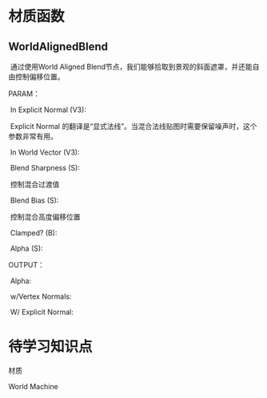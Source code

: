 # 材质函数

## WorldAlignedBlend

​	通过使用World Aligned Blend节点，我们能够拾取到景观的斜面遮罩，并还能自由控制偏移位置。

PARAM：

​	In Explicit Normal (V3):

​		Explicit Normal 的翻译是“显式法线”。当混合法线贴图时需要保留噪声时，这个参数非常有用。

​	In World Vector (V3):

​	Blend Sharpness (S):

​		控制混合过渡值

​	Blend Bias (S):

​		控制混合高度偏移位置

​	Clamped? (B):

​	Alpha (S):

OUTPUT：

​	Alpha:

​	w/Vertex Normals:

​	W/ Explicit Normal:









# 待学习知识点

材质

World Machine